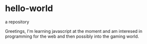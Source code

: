 # hello-world
a repository

Greetings, I'm learning javascript at the moment and am interesed in programming for the web and then possibly into the gaming world.
